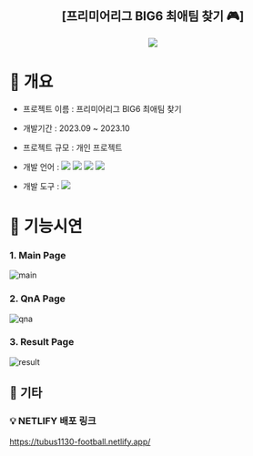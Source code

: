 <div align="center">
  <h2> [프리미어리그 BIG6 최애팀 찾기 🎮] </h2>
</div>
<p align="center">
  <img src="https://github.com/tubus1130/ToyProject_Football/assets/50819376/ef54dbef-7eb8-49df-a5d6-a67f0d8de977">
</p>

# 📌 개요
- 프로젝트 이름 : 프리미어리그 BIG6 최애팀 찾기
- 개발기간 : 2023.09 ~ 2023.10
- 프로젝트 규모 : 개인 프로젝트
- 개발 언어 : 
  <img src="https://img.shields.io/badge/HTML-E34F26?style=flat&logo=html5&logoColor=white">
  <img src="https://img.shields.io/badge/CSS-1572B6?style=flat&logo=css3&logoColor=white">
  <img src="https://img.shields.io/badge/Javascript-F7DF1E?style=flat&logo=javascript&logoColor=black">
  <img src="https://img.shields.io/badge/React-61DAFB?style=flat&logo=react&logoColor=black">

- 개발 도구 :
  <img src="https://img.shields.io/badge/VS Code-007ACC?style=flat&logo=Visual Studio Code&logoColor=white">

# 📌 기능시연
### 1. Main Page
![main](https://github.com/tubus1130/ToyProject_Football/assets/50819376/b77ada1c-1ab4-4666-bb51-3b4ace611b58)
### 2. QnA Page
![qna](https://github.com/tubus1130/ToyProject_Football/assets/50819376/6ce3f3df-49f3-4194-897a-e35c842746e7)
### 3. Result Page
![result](https://github.com/tubus1130/ToyProject_Football/assets/50819376/13646f7b-985e-4402-99b3-63209d573b04)


## 📌 기타
### 💡 NETLIFY 배포 링크
https://tubus1130-football.netlify.app/

